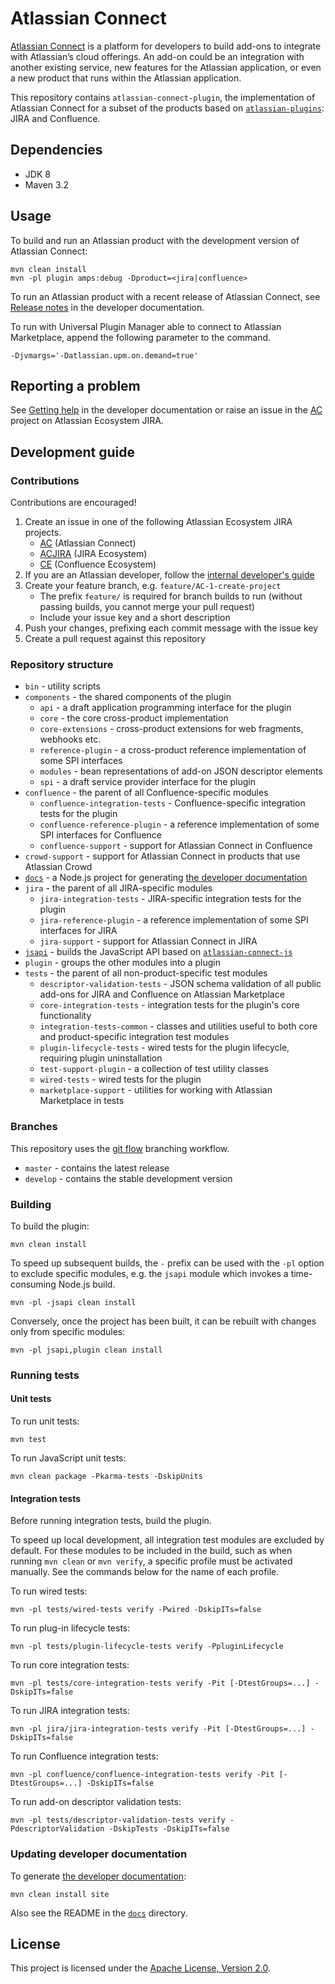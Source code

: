 # Atlassian Connect

[Atlassian Connect](https://connect.atlassian.com) is a platform for developers to build add-ons to integrate with
Atlassian’s cloud offerings. An add-on could be an integration with another existing service, new features for the
Atlassian application, or even a new product that runs within the Atlassian application.

This repository contains `atlassian-connect-plugin`, the implementation of Atlassian Connect for a subset of the
products based on [`atlassian-plugins`](https://bitbucket.org/atlassian/atlassian-plugins): JIRA and Confluence.

## Dependencies

* JDK 8
* Maven 3.2

## Usage

To build and run an Atlassian product with the development version of Atlassian Connect:

    mvn clean install
    mvn -pl plugin amps:debug -Dproduct=<jira|confluence>

To run an Atlassian product with a recent release of Atlassian Connect, see
[Release notes](https://developer.atlassian.com/static/connect/docs/latest/resources/release-notes.html) in the
developer documentation.

To run with Universal Plugin Manager able to connect to Atlassian Marketplace, append the following parameter to the command.

    -Djvmargs='-Datlassian.upm.on.demand=true'

## Reporting a problem

See [Getting help](https://developer.atlassian.com/static/connect/docs/latest/resources/getting-help.html) in the
developer documentation or raise an issue in the [AC](https://ecosystem.atlassian.net/browse/AC) project
on Atlassian Ecosystem JIRA.

## Development guide

### Contributions

Contributions are encouraged!

1. Create an issue in one of the following Atlassian Ecosystem JIRA projects.
    * [AC](https://ecosystem.atlassian.net/browse/AC) (Atlassian Connect)
    * [ACJIRA](https://ecosystem.atlassian.net/browse/ACJIRA) (JIRA Ecosystem)
    * [CE](https://ecosystem.atlassian.net/browse/CE) (Confluence Ecosystem)
2. If you are an Atlassian developer, follow the [internal developer's guide](https://extranet.atlassian.com/display/ARA/Atlassian+Connect+Internal+Developer%27s+Guide)
3. Create your feature branch, e.g. `feature/AC-1-create-project`
    * The prefix `feature/` is required for branch builds to run (without passing builds, you cannot merge your pull request)
    * Include your issue key and a short description
4. Push your changes, prefixing each commit message with the issue key
5. Create a pull request against this repository

### Repository structure

* `bin` - utility scripts
* `components` - the shared components of the plugin
	* `api` - a draft application programming interface for the plugin
	* `core` - the core cross-product implementation
	* `core-extensions` - cross-product extensions for web fragments, webhooks etc.
	* `reference-plugin` - a cross-product reference implementation of some SPI interfaces
	* `modules` - bean representations of add-on JSON descriptor elements
	* `spi` - a draft service provider interface for the plugin
* `confluence` - the parent of all Confluence-specific modules
    * `confluence-integration-tests` - Confluence-specific integration tests for the plugin
	* `confluence-reference-plugin` - a reference implementation of some SPI interfaces for Confluence
	* `confluence-support` - support for Atlassian Connect in Confluence
* `crowd-support` - support for Atlassian Connect in products that use Atlassian Crowd
* [`docs`](docs) - a Node.js project for generating [the developer documentation](https://connect.atlassian.com)
* `jira` - the parent of all JIRA-specific modules
	* `jira-integration-tests` - JIRA-specific integration tests for the plugin
	* `jira-reference-plugin` - a reference implementation of some SPI interfaces for JIRA
	* `jira-support` - support for Atlassian Connect in JIRA
* [`jsapi`](jsapi) - builds the JavaScript API based on [`atlassian-connect-js`](https://bitbucket.org/atlassian/atlassian-connect-js)
* `plugin` - groups the other modules into a plugin
* `tests` - the parent of all non-product-specific test modules
    * `descriptor-validation-tests` - JSON schema validation of all public add-ons for JIRA and Confluence on Atlassian Marketplace
    * `core-integration-tests` - integration tests for the plugin's core functionality
    * `integration-tests-common` - classes and utilities useful to both core and product-specific integration test modules
    * `plugin-lifecycle-tests` - wired tests for the plugin lifecycle, requiring plugin uninstallation
    * `test-support-plugin` - a collection of test utility classes
    * `wired-tests` - wired tests for the plugin
    * `marketplace-support` - utilities for working with Atlassian Marketplace in tests

### Branches

This repository uses the [git flow](https://www.atlassian.com/git/workflows#!workflow-gitflow) branching workflow.

* `master` - contains the latest release
* `develop` - contains the stable development version

### Building

To build the plugin:

    mvn clean install

To speed up subsequent builds, the `-` prefix can be used with the `-pl` option to exclude specific modules,
e.g. the `jsapi` module which invokes a time-consuming Node.js build.

    mvn -pl -jsapi clean install

Conversely, once the project has been built, it can be rebuilt with changes only from specific modules:

    mvn -pl jsapi,plugin clean install

### Running tests

#### Unit tests

To run unit tests:

    mvn test

To run JavaScript unit tests:

    mvn clean package -Pkarma-tests -DskipUnits

#### Integration tests

Before running integration tests, build the plugin.

To speed up local development, all integration test modules are excluded by default. For these modules to be included
in the build, such as when running `mvn clean` or `mvn verify`, a specific profile must be activated manually. See the
commands below for the name of each profile.

To run wired tests:

    mvn -pl tests/wired-tests verify -Pwired -DskipITs=false

To run plug-in lifecycle tests:

    mvn -pl tests/plugin-lifecycle-tests verify -PpluginLifecycle

To run core integration tests:

    mvn -pl tests/core-integration-tests verify -Pit [-DtestGroups=...] -DskipITs=false 

To run JIRA integration tests:

    mvn -pl jira/jira-integration-tests verify -Pit [-DtestGroups=...] -DskipITs=false 
    
To run Confluence integration tests:

    mvn -pl confluence/confluence-integration-tests verify -Pit [-DtestGroups=...] -DskipITs=false 

To run add-on descriptor validation tests:

    mvn -pl tests/descriptor-validation-tests verify -PdescriptorValidation -DskipTests -DskipITs=false

### Updating developer documentation

To generate [the developer documentation](https://connect.atlassian.com):

    mvn clean install site

Also see the README in the [`docs`](docs) directory.

## License

This project is licensed under the [Apache License, Version 2.0](LICENSE.txt).